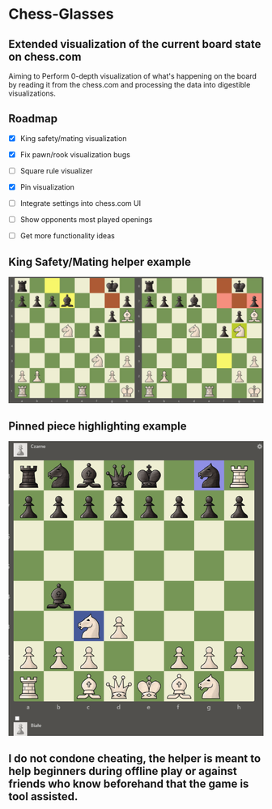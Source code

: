 # Chess-Glasses
## Extended visualization of the current board state on chess.com 
Aiming to Perform 0-depth visualization of what's happening on the board by reading it from the chess.com and processing the data into digestible visualizations.

## Roadmap
 * [x] King safety/mating visualization
 * [x] Fix pawn/rook visualization bugs
 * [ ] Square rule visualizer
 * [x] Pin visualization
 * [ ] Integrate settings into chess.com UI
 * [ ] Show opponents most played openings
 * [ ] Get more functionality ideas


## King Safety/Mating helper example
![helper example 1](https://github.com/mikolajwirkijowski97/chess-glasses/blob/master/icons/BoardSave2.png)

## Pinned piece highlighting example
![pin example 1](https://github.com/mikolajwirkijowski97/chess-glasses/blob/master/icons/BoardSave3.png)

## I do not condone cheating, the helper is meant to help beginners during offline play or against friends who know beforehand that the game is tool assisted.
